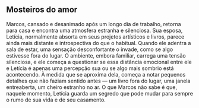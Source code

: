 

## Mosteiros do amor 

Marcos, cansado e desanimado após um longo dia de trabalho, retorna para casa e encontra uma atmosfera estranha e silenciosa. Sua esposa, Letícia, normalmente absorta em seus projetos artísticos e livros, parece ainda mais distante e introspectiva do que o habitual. Quando ele adentra a sala de estar, uma sensação desconfortante o invade, como se algo estivesse fora do lugar. O ambiente, embora familiar, carrega uma tensão silenciosa, e ele começa a questionar se essa distância emocional entre ele e Letícia é apenas uma percepção sua ou se algo mais sombrio está acontecendo. À medida que se aproxima dela, começa a notar pequenos detalhes que não faziam sentido antes — um livro fora do lugar, uma janela entreaberta, um cheiro estranho no ar. O que Marcos não sabe é que, naquele momento, Letícia guarda um segredo que pode mudar para sempre o rumo de sua vida e de seu casamento.

